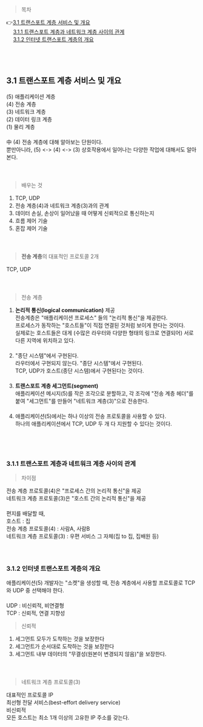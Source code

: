 > 목차

👉[3.1 트랜스포트 계층 서비스 및 개요](#31-트랜스포트-계층-서비스-및-개요)　   
　   [3.1.1 트랜스포트 계층과 네트워크 계층 사이의 관계](#311-트랜스포트-계층과-네트워크-계층-사이의-관계)　   　   
　   [3.1.2 인터넷 트랜스포트 계층의 개요](#312-인터넷-트랜스포트-계층의-개요)　   
  
　   
　   

## 3.1 트랜스포트 계층 서비스 및 개요

(5) 애플리케이션 계층　   
(4) 전송 계층　   
(3) 네트워크 계층　   
(2) 데이터 링크 계층　   
(1) 물리 계층　   
　   
中 (4) 전송 계층에 대해 알아보는 단원이다.　   
뿐만아니라, (5) <-> (4) <-> (3) 상호작용에서 일어나는 다양한 작업에 대해서도 알아본다.　   
　   
　   
> 배우는 것

1. TCP, UDP　   
2. 전송 계층(4)과 네트워크 계층(3)과의 관계　   
3. 데이터 손실, 손상이 일어났을 때 어떻게 신뢰적으로 통신하는지　   
4. 흐름 제어 기술　   
5. 혼잡 제어 기술 　   
　   
　   
> **전송 계층**의 대표적인 프로토콜 2개

TCP, UDP 　   
　   
　   
> 전송 계층

1) **논리적 통신(logical communication)** 제공　   
 전송계층은 "애플리케이션 프로세스" 들의 "논리적 통신"을 제공한다.　   
 프로세스가 동작하는 "호스트들"이 직접 연결된 것처럼 보이게 한다는 것이다.　   
실제로는 호스트들은 대게  (수많은 라우터와 다양한 형태의 링크로 연결되어) 서로 다른 지역에 위치하고 있다.　   
　   
2) "종단 시스템"에서 구현된다.　   
라우터에서 구현되지 않는다. "종단 시스템"에서 구현된다.　   
TCP, UDP가 호스트(종단 시스템)에서 구현된다는 것이다.　   
　   
 3) **트랜스포트 계층 세그먼트(segment)**　   
애플리케이션 메시지(5)를 작은 조각으로 분할하고, 각 조각에 "전송 계층 헤더"를 붙여 "세그먼트"를 만들어 "네트워크 계층(3)"으로 전송한다. 　   
　   
4) 애플리케이션(5)에서는 하나 이상의 전송 프로토콜을 사용할 수 있다.　   
하나의 애플리케이션에서 TCP, UDP 두 개 다 지원할 수 있다는 것이다.　   
　   
　   
　   
### 3.1.1 트랜스포트 계층과 네트워크 계층 사이의 관계

> 차이점

전송 계층 프로토콜(4)은 "프로세스 간의 논리적 통신"을 제공　   
네트워크 계층 프로토콜(3)은 "호스트 간의 논리적 통신"을 제공　   
　   
편지를 배달할 때,　   
호스트 : 집　   
전송 계층 프로토콜(4) : 사람A, 사람B　   
네트워크 계층 프로토콜(3) : 우편 서비스 그 자체(집 to 집, 집배원 등)　   
　   
　   
### 3.1.2 인터넷 트랜스포트 계층의 개요

애플리케이션(5) 개발자는 "소켓"을 생성할 때, 전송 계층에서 사용할 프로토콜로 TCP와 UDP 중  선택해야 한다. 　   
　   
UDP : 비신뢰적, 비연결형　   
TCP : 신뢰적, 연결 지향성　   

    
> 신뢰적

1) 세그먼트 모두가 도착하는 것을 보장한다　   
2) 세그먼트가 순서대로 도착하는 것을 보장한다　   
3) 세그먼트 내부 데이터의 "무결성(원본이 변경되지 않음)"을 보장한다.　   
　   
　   
> 네트워크 계층 프로토콜(3)

대표적인 프로토콜 IP　   
최선형 전달 서비스(best-effort delivery service)　   
비신뢰적　   
모든 호스트는 최소 1개 이상의 고유한 IP 주소를 갖는다.　   
